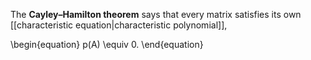 The **Cayley–Hamilton theorem** says that every matrix satisfies its own [[characteristic equation|characteristic polynomial]],

\begin{equation}
p(A) \equiv 0.
\end{equation}